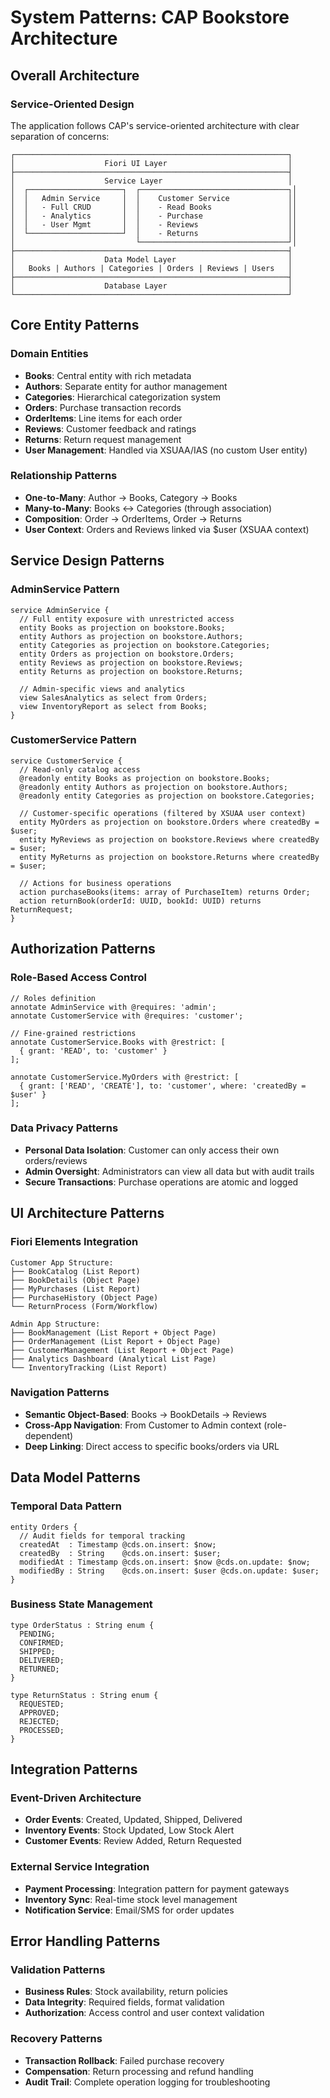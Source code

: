 # System Patterns: CAP Bookstore Architecture

## Overall Architecture

### Service-Oriented Design
The application follows CAP's service-oriented architecture with clear separation of concerns:

```
┌─────────────────────────────────────────────────────────────┐
│                    Fiori UI Layer                           │
├─────────────────────────────────────────────────────────────┤
│                    Service Layer                            │
│  ┌─────────────────────┐  ┌─────────────────────────────────┐│
│  │   Admin Service     │  │    Customer Service             ││
│  │   - Full CRUD       │  │    - Read Books                 ││
│  │   - Analytics       │  │    - Purchase                   ││
│  │   - User Mgmt       │  │    - Reviews                    ││
│  └─────────────────────┘  │    - Returns                    ││
│                           └─────────────────────────────────┘│
├─────────────────────────────────────────────────────────────┤
│                    Data Model Layer                         │
│   Books | Authors | Categories | Orders | Reviews | Users   │
├─────────────────────────────────────────────────────────────┤
│                    Database Layer                           │
└─────────────────────────────────────────────────────────────┘
```

## Core Entity Patterns

### Domain Entities
- **Books**: Central entity with rich metadata
- **Authors**: Separate entity for author management
- **Categories**: Hierarchical categorization system
- **Orders**: Purchase transaction records
- **OrderItems**: Line items for each order
- **Reviews**: Customer feedback and ratings
- **Returns**: Return request management
- **User Management**: Handled via XSUAA/IAS (no custom User entity)

### Relationship Patterns
- **One-to-Many**: Author → Books, Category → Books
- **Many-to-Many**: Books ↔ Categories (through association)
- **Composition**: Order → OrderItems, Order → Returns
- **User Context**: Orders and Reviews linked via $user (XSUAA context)

## Service Design Patterns

### AdminService Pattern
```cds
service AdminService {
  // Full entity exposure with unrestricted access
  entity Books as projection on bookstore.Books;
  entity Authors as projection on bookstore.Authors;
  entity Categories as projection on bookstore.Categories;
  entity Orders as projection on bookstore.Orders;
  entity Reviews as projection on bookstore.Reviews;
  entity Returns as projection on bookstore.Returns;
  
  // Admin-specific views and analytics
  view SalesAnalytics as select from Orders;
  view InventoryReport as select from Books;
}
```

### CustomerService Pattern
```cds
service CustomerService {
  // Read-only catalog access
  @readonly entity Books as projection on bookstore.Books;
  @readonly entity Authors as projection on bookstore.Authors;
  @readonly entity Categories as projection on bookstore.Categories;
  
  // Customer-specific operations (filtered by XSUAA user context)
  entity MyOrders as projection on bookstore.Orders where createdBy = $user;
  entity MyReviews as projection on bookstore.Reviews where createdBy = $user;
  entity MyReturns as projection on bookstore.Returns where createdBy = $user;
  
  // Actions for business operations
  action purchaseBooks(items: array of PurchaseItem) returns Order;
  action returnBook(orderId: UUID, bookId: UUID) returns ReturnRequest;
}
```

## Authorization Patterns

### Role-Based Access Control
```cds
// Roles definition
annotate AdminService with @requires: 'admin';
annotate CustomerService with @requires: 'customer';

// Fine-grained restrictions
annotate CustomerService.Books with @restrict: [
  { grant: 'READ', to: 'customer' }
];

annotate CustomerService.MyOrders with @restrict: [
  { grant: ['READ', 'CREATE'], to: 'customer', where: 'createdBy = $user' }
];
```

### Data Privacy Patterns
- **Personal Data Isolation**: Customer can only access their own orders/reviews
- **Admin Oversight**: Administrators can view all data but with audit trails
- **Secure Transactions**: Purchase operations are atomic and logged

## UI Architecture Patterns

### Fiori Elements Integration
```
Customer App Structure:
├── BookCatalog (List Report)
├── BookDetails (Object Page)
├── MyPurchases (List Report)
├── PurchaseHistory (Object Page)
└── ReturnProcess (Form/Workflow)

Admin App Structure:
├── BookManagement (List Report + Object Page)
├── OrderManagement (List Report + Object Page)
├── CustomerManagement (List Report + Object Page)
├── Analytics Dashboard (Analytical List Page)
└── InventoryTracking (List Report)
```

### Navigation Patterns
- **Semantic Object-Based**: Books → BookDetails → Reviews
- **Cross-App Navigation**: From Customer to Admin context (role-dependent)
- **Deep Linking**: Direct access to specific books/orders via URL

## Data Model Patterns

### Temporal Data Pattern
```cds
entity Orders {
  // Audit fields for temporal tracking
  createdAt  : Timestamp @cds.on.insert: $now;
  createdBy  : String    @cds.on.insert: $user;
  modifiedAt : Timestamp @cds.on.insert: $now @cds.on.update: $now;
  modifiedBy : String    @cds.on.insert: $user @cds.on.update: $user;
}
```

### Business State Management
```cds
type OrderStatus : String enum {
  PENDING;
  CONFIRMED;
  SHIPPED;
  DELIVERED;
  RETURNED;
}

type ReturnStatus : String enum {
  REQUESTED;
  APPROVED;
  REJECTED;
  PROCESSED;
}
```

## Integration Patterns

### Event-Driven Architecture
- **Order Events**: Created, Updated, Shipped, Delivered
- **Inventory Events**: Stock Updated, Low Stock Alert
- **Customer Events**: Review Added, Return Requested

### External Service Integration
- **Payment Processing**: Integration pattern for payment gateways
- **Inventory Sync**: Real-time stock level management
- **Notification Service**: Email/SMS for order updates

## Error Handling Patterns

### Validation Patterns
- **Business Rules**: Stock availability, return policies
- **Data Integrity**: Required fields, format validation
- **Authorization**: Access control and user context validation

### Recovery Patterns
- **Transaction Rollback**: Failed purchase recovery
- **Compensation**: Return processing and refund handling
- **Audit Trail**: Complete operation logging for troubleshooting
